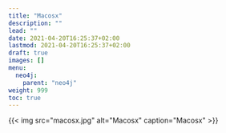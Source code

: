```yaml
---
title: "Macosx"
description: ""
lead: ""
date: 2021-04-20T16:25:37+02:00
lastmod: 2021-04-20T16:25:37+02:00
draft: true
images: []
menu: 
  neo4j:
    parent: "neo4j"
weight: 999
toc: true
---
```


{{< img src="macosx.jpg" alt="Macosx" caption="Macosx" >}}
